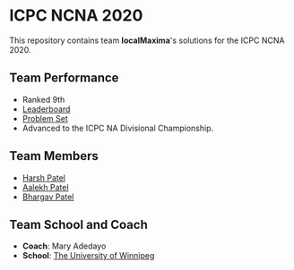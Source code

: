 # ICPC NCNA 2020

This repository contains team **localMaxima**'s solutions for the ICPC NCNA 2020.

## Team Performance

- Ranked 9th
- [Leaderboard](https://ncna20.kattis.com/standings)
- [Problem Set](https://cs.uwaterloo.ca/~bcsandlu/NCNA_2020-21.pdf)
- Advanced to the ICPC NA Divisional Championship. 

## Team Members

- [Harsh Patel](https://www.github.com/eelectron)
- [Aalekh Patel](https://www.github.com/aalekhpatel07)
- [Bhargav Patel](https://www.github.com/bhargav061)

## Team School and Coach

- **Coach**: Mary Adedayo
- **School**: [The University of Winnipeg](https://www.uwinnipeg.ca)
